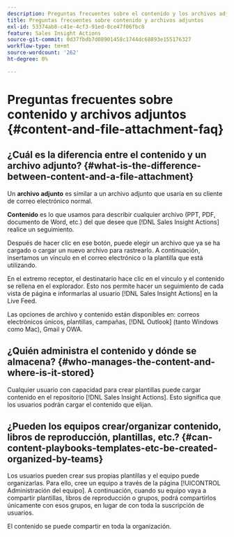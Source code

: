 ```yaml
---
description: Preguntas frecuentes sobre el contenido y los archivos adjuntos - Documentos de Marketo - Documentación del producto
title: Preguntas frecuentes sobre contenido y archivos adjuntos
exl-id: 53374ab8-c41e-4cf3-91ed-8ce47f06fbc8
feature: Sales Insight Actions
source-git-commit: 0d37fbdb7d08901458c1744dc68893e155176327
workflow-type: tm+mt
source-wordcount: '262'
ht-degree: 0%

---
```


# Preguntas frecuentes sobre contenido y archivos adjuntos {#content-and-file-attachment-faq}

## ¿Cuál es la diferencia entre el contenido y un archivo adjunto? {#what-is-the-difference-between-content-and-a-file-attachment}

Un **archivo adjunto** es similar a un archivo adjunto que usaría en su cliente de correo electrónico normal.

**Contenido** es lo que usamos para describir cualquier archivo (PPT, PDF, documento de Word, etc.) del que desee que [!DNL Sales Insight Actions] realice un seguimiento.

Después de hacer clic en ese botón, puede elegir un archivo que ya se ha cargado o cargar un nuevo archivo para rastrearlo. A continuación, insertamos un vínculo en el correo electrónico o la plantilla que está utilizando.

En el extremo receptor, el destinatario hace clic en el vínculo y el contenido se rellena en el explorador. Esto nos permite hacer un seguimiento de cada vista de página e informarlas al usuario [!DNL Sales Insight Actions] en la Live Feed.

Las opciones de archivo y contenido están disponibles en: correos electrónicos únicos, plantillas, campañas, [!DNL Outlook] (tanto Windows como Mac), Gmail y OWA.

## ¿Quién administra el contenido y dónde se almacena? {#who-manages-the-content-and-where-is-it-stored}

Cualquier usuario con capacidad para crear plantillas puede cargar contenido en el repositorio [!DNL Sales Insight Actions]. Esto significa que los usuarios podrán cargar el contenido que elijan.

## ¿Pueden los equipos crear/organizar contenido, libros de reproducción, plantillas, etc.? {#can-content-playbooks-templates-etc-be-created-organized-by-teams}

Los usuarios pueden crear sus propias plantillas y el equipo puede organizarlas. Para ello, cree un equipo a través de la página [!UICONTROL Administración del equipo]. A continuación, cuando su equipo vaya a compartir plantillas, libros de reproducción o grupos, podrá compartirlos únicamente con esos grupos, en lugar de con toda la suscripción de usuarios.

El contenido se puede compartir en toda la organización.
